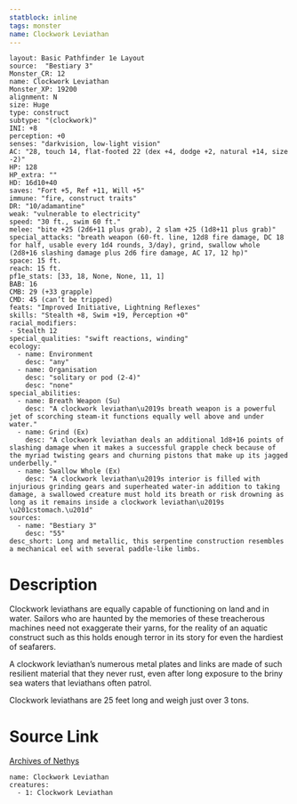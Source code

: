 ```yaml
---
statblock: inline
tags: monster
name: Clockwork Leviathan
---
```

```statblock
layout: Basic Pathfinder 1e Layout
source:  "Bestiary 3"
Monster_CR: 12
name: Clockwork Leviathan
Monster_XP: 19200
alignment: N
size: Huge
type: construct
subtype: "(clockwork)"
INI: +8
perception: +0
senses: "darkvision, low-light vision"
AC: "28, touch 14, flat-footed 22 (dex +4, dodge +2, natural +14, size -2)"
HP: 128
HP_extra: ""
HD: 16d10+40
saves: "Fort +5, Ref +11, Will +5"
immune: "fire, construct traits"
DR: "10/adamantine"
weak: "vulnerable to electricity"
speed: "30 ft., swim 60 ft."
melee: "bite +25 (2d6+11 plus grab), 2 slam +25 (1d8+11 plus grab)"
special_attacks: "breath weapon (60-ft. line, 12d8 fire damage, DC 18 for half, usable every 1d4 rounds, 3/day), grind, swallow whole (2d8+16 slashing damage plus 2d6 fire damage, AC 17, 12 hp)"
space: 15 ft.
reach: 15 ft.
pf1e_stats: [33, 18, None, None, 11, 1]
BAB: 16
CMB: 29 (+33 grapple)
CMD: 45 (can’t be tripped)
feats: "Improved Initiative, Lightning Reflexes"
skills: "Stealth +8, Swim +19, Perception +0"
racial_modifiers:
- Stealth 12
special_qualities: "swift reactions, winding"
ecology:
  - name: Environment
    desc: "any"
  - name: Organisation
    desc: "solitary or pod (2-4)"
    desc: "none"
special_abilities:
  - name: Breath Weapon (Su)
    desc: "A clockwork leviathan\u2019s breath weapon is a powerful jet of scorching steam-it functions equally well above and under water."
  - name: Grind (Ex)
    desc: "A clockwork leviathan deals an additional 1d8+16 points of slashing damage when it makes a successful grapple check because of the myriad twisting gears and churning pistons that make up its jagged underbelly."
  - name: Swallow Whole (Ex)
    desc: "A clockwork leviathan\u2019s interior is filled with injurious grinding gears and superheated water-in addition to taking damage, a swallowed creature must hold its breath or risk drowning as long as it remains inside a clockwork leviathan\u2019s \u201cstomach.\u201d"
sources:
  - name: "Bestiary 3"
    desc: "55"
desc_short: Long and metallic, this serpentine construction resembles a mechanical eel with several paddle-like limbs.
```
# Description
Clockwork leviathans are equally capable of functioning on land and in water. Sailors who are haunted by the memories of these treacherous machines need not exaggerate their yarns, for the reality of an aquatic construct such as this holds enough terror in its story for even the hardiest of seafarers.

A clockwork leviathan’s numerous metal plates and links are made of such resilient material that they never rust, even after long exposure to the briny sea waters that leviathans often patrol.

Clockwork leviathans are 25 feet long and weigh just over 3 tons.
# Source Link
[Archives of Nethys](https://aonprd.com/MonsterDisplay.aspx?ItemName=Clockwork%20Leviathan)
```encounter-table
name: Clockwork Leviathan
creatures:
  - 1: Clockwork Leviathan
```
